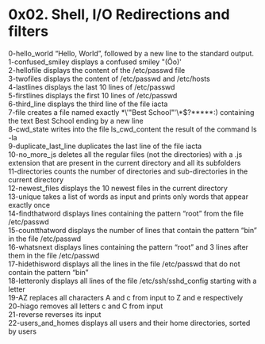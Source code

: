# 0x02. Shell, I/O Redirections and filters
0-hello_world “Hello, World”, followed by a new line to the standard output.<br>
1-confused_smiley displays a confused smiley "(Ôo)'<br>
2-hellofile displays the content of the /etc/passwd file<br>
3-twofiles displays the content of /etc/passwd and /etc/hosts<br>
4-lastlines displays the last 10 lines of /etc/passwd<br>
5-firstlines displays the first 10 lines of /etc/passwd<br>
6-third_line displays the third line of the file iacta<br>
7-file creates a file named exactly \*\\'"Best School"\'\\*$\?\*\*\*\*\*:) containing the text Best School ending by a new line<br>
8-cwd_state writes into the file ls_cwd_content the result of the command ls -la<br>
9-duplicate_last_line duplicates the last line of the file iacta<br>
10-no_more_js deletes all the regular files (not the directories) with a .js extension that are present in the current directory and all its subfolders<br>
11-directories counts the number of directories and sub-directories in the current directory<br>
12-newest_files displays the 10 newest files in the current directory<br>
13-unique takes a list of words as input and prints only words that appear exactly once<br>
14-findthatword displays lines containing the pattern “root” from the file /etc/passwd<br>
15-countthatword displays the number of lines that contain the pattern “bin” in the file /etc/passwd<br>
16-whatsnext displays lines containing the pattern “root” and 3 lines after them in the file /etc/passwd<br>
17-hidethisword displays all the lines in the file /etc/passwd that do not contain the pattern “bin”<br>
18-letteronly displays all lines of the file /etc/ssh/sshd_config starting with a letter <br>
19-AZ replaces all characters A and c from input to Z and e respectively<br>
20-hiago removes all letters c and C from input<br>
21-reverse reverses its input<br>
22-users_and_homes displays all users and their home directories, sorted by users<br>

